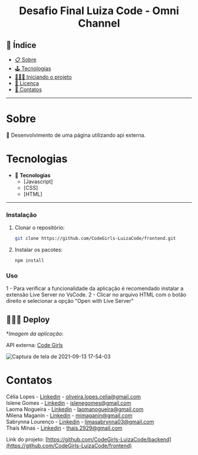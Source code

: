 <h1 align="center"> Desafio Final Luiza Code - Omni Channel </h1>

## 📕 Índice

- [📋 Sobre](#Sobre)
- [🕹 Tecnologias](#Tecnologias)
- [🧑🏽‍💻 Iniciando o projeto](#Iniciando)
- [📝 Licença](#Licença)
- [🦸 Contatos](#Contatos)

<hr>


<!-- About -->

# Sobre

<p align="left"> 📡 Desenvolvimento de uma página utilizando api externa. </p>

<!-- TECHNOLOGIES -->

# Tecnologias

- 🧩 **Tecnologias**
  - [Javascript]
  - [CSS]
  - [HTML]

<hr>


<!-- TECHNOLOGIES -->

### Instalação

1. Clonar o repositório:

   ```sh
   git clone https://github.com/CodeGirls-LuizaCode/frontend.git
   ```

2. Instalar os pacotes:

   ```sh
   npm install
   ```

### Uso

1 - Para verificar a funcionalidade da aplicação é recomendado instalar a extensão Live Server no VsCode.
2 - Clicar no arquivo HTML com o botão direito e selecionar a opção "Open with Live Server"


## 👨🏽‍🚀 Deploy 

**Imagem da aplicação*: 

API externa: [Code Girls](https://code-girls.herokuapp.com/docs/)

![Captura de tela de 2021-09-13 17-54-03](https://user-images.githubusercontent.com/72254705/133155064-90a0c43c-6b36-4b52-a9d6-5a3abebc6cc4.png)

<!-- CONTACT -->

# Contatos

Célia Lopes - [Linkedin](https://www.linkedin.com/in/c%C3%A9lia-lopes-de-oliveira-49321678/) - oliveira.lopes.celia@gmail.com \
Islene Gomes - [Linkedin](https://www.linkedin.com/in/islene-dos-santos-gomes-fernandes-76899645/) - islenegomes@gmail.com \
Laoma Nogueira - [Linkedin](https://www.linkedin.com/in/laoma-nogueira/) - laomanogueira@gmail.com \
Milena Maganin - [Linkedin](https://www.linkedin.com/in/milenamaganin/) - mimaganin@gmail.com \
Sabrynna Lourenço - [Linkedin](https://www.linkedin.com/in/sabrynna-lourenco/) - limasabrynna03@gmail.com \
Thaís Minas - [Linkedin](https://www.linkedin.com/in/thaisminas/) - thais.2929@gmail.com

Link do projeto: [https://github.com/CodeGirls-LuizaCode/backend](https://github.com/CodeGirls-LuizaCode/frontend)

